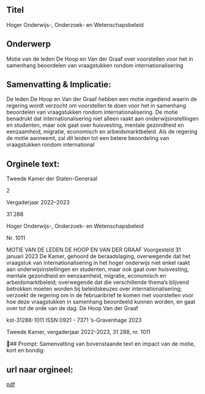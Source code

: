 ## Titel
Hoger Onderwijs-, Onderzoek- en Wetenschapsbeleid
## Onderwerp
Motie van de leden De Hoop en Van der Graaf over voorstellen voor het in samenhang beoordelen van vraagstukken rondom internationalisering 
## Samenvatting & Implicatie:

De leden De Hoop en Van der Graaf hebben een motie ingediend waarin de regering wordt verzocht om voorstellen te doen voor het in samenhang beoordelen van vraagstukken rondom internationalisering. De motie benadrukt dat internationalisering niet alleen raakt aan onderwijsinstellingen en studenten, maar ook gaat over huisvesting, mentale gezondheid en eenzaamheid, migratie, economisch en arbeidsmarktbeleid. Als de regering de motie aanneemt, zal dit leiden tot een betere beoordeling van vraagstukken rondom international
## Orginele text:


Tweede Kamer der Staten-Generaal

2

Vergaderjaar 2022–2023

31 288

Hoger Onderwijs-, Onderzoek- en
Wetenschapsbeleid

Nr. 1011

MOTIE VAN DE LEDEN DE HOOP EN VAN DER GRAAF
Voorgesteld 31 januari 2023
De Kamer,
gehoord de beraadslaging,
overwegende dat het vraagstuk van internationalisering in het hoger
onderwijs niet enkel raakt aan onderwijsinstellingen en studenten, maar
ook gaat over huisvesting, mentale gezondheid en eenzaamheid, migratie,
economisch en arbeidsmarktbeleid;
overwegende dat die verschillende thema’s blijvend betrokken moeten
worden bij beleidskeuzes over internationalisering;
verzoekt de regering om in de februaribrief te komen met voorstellen voor
hoe deze vraagstukken in samenhang beoordeeld kunnen worden,
en gaat over tot de orde van de dag.
De Hoop
Van der Graaf

kst-31288-1011
ISSN 0921 - 7371
’s-Gravenhage 2023

Tweede Kamer, vergaderjaar 2022–2023, 31 288, nr. 1011

## Prompt:
Samenvatting van bovenstaande text en impact van de motie, kort en bondig:

## url naar orgineel:
[pdf](https://gegevensmagazijn.tweedekamer.nl/OData/v4/2.0/Document(edf4b004-c71c-4328-a22b-a0b435c428c8)/resource)
